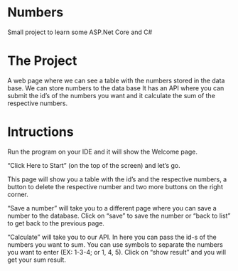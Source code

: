 # Numbers
Small project to learn some ASP.Net Core and C#

# The Project
A web page where we can see a table with the numbers stored in the data base.
We can store numbers to the data base 
It has an API where you can submit the id’s of the numbers you want and it calculate the sum of the respective numbers.

# Intructions
Run the program on your IDE and it will show the Welcome page.

“Click Here to Start” (on the top of the screen) and let’s go.

This page will show you a table with the id’s and the respective numbers, a button to delete the respective number and two more buttons on the right corner.

“Save a number” will take you to a different page where you can save a number to the database. Click on “save” to save the number or “back to list” to get back to the previous page.

“Calculate” will take you to our API. In here you can pass the id-s of the numbers you want to sum. You can use symbols to separate the numbers you want to enter (EX: 1-3-4; or 1, 4, 5).  Click on “show result” and you will get your sum result.
